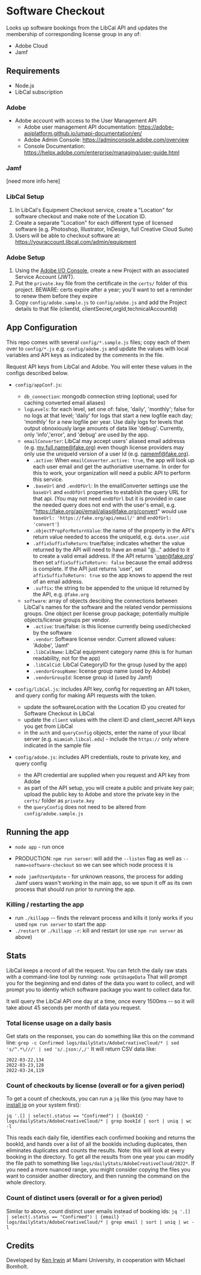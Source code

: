 # Software Checkout

Looks up software bookings from the LibCal API and updates the membership of corresponding license group in any of:

- Adobe Cloud
- Jamf

## Requirements

- Node.js
- LibCal subscription

### Adobe

- Adobe account with access to the User Management API
  - Adobe user management API documentation: https://adobe-apiplatform.github.io/umapi-documentation/en/
  - Adobe Admin Console: https://adminconsole.adobe.com/overview
  - Console Documentation: https://helpx.adobe.com/enterprise/managing/user-guide.html

### Jamf

[need more info here]

### LibCal Setup

1. In LibCal's Equipment Checkout service, create a "Location" for software checkout and make note of the Location ID.
2. Create a separate "Location" for each different type of licensed software (e.g. Photoshop, Illustrator, InDesign, full Creative Cloud Suite)
3. Users will be able to checkout software at: https://youraccount.libcal.com/admin/equipment

### Adobe Setup

1. Using the [Adobe I/O Console](https://console.adobe.io/), create a new Project with an associated Service Account (JWT).
2. Put the `private.key` file from the certificate in the `certs/` folder of this project. BEWARE: certs expire after a year; you'll want to set a reminder to renew them before they expire
3. Copy `config/adobe.sample.js` to `config/adobe.js` and add the Project details to that file (clientId, clientSecret,orgId,technicalAccountId)

## App Configuration

This repo comes with several `config/*.sample.js` files; copy each of them over to `config/*.js` e.g. `config/adobe.js` and update the values with local variables and API keys as indicated by the comments in the file.

Request API keys from LibCal and Adobe. You will enter these values in the configs described below.

- `config/appConf.js`:

  - `db_connection`: mongodb connection string (optional; used for caching converted email aliases)
  - `logLevels`: for each level, set one of: false, 'daily', 'monthly'; false for no logs at that level; 'daily' for logs that start a new logfile each day; 'monthly' for a new logfile per year. Use daily logs for levels that output obnoxiously large amounts of data like 'debug'. Currently, only 'info','error', and 'debug' are used by the app.
  - `emailConverter`: LibCal may accept users' aliased email addresss (e.g. my.full.name@fake.org) even though license providers may only use the uniqueId version of a user Id (e.g. namemf@fake.org).
    - `.active`: When `emailConverter.active: true`, the app will look up each user email and get the authoriative username. In order for this to work, your organization will need a public API to perform this service.
    - `.baseUrl` and `.endOfUrl`: In the emailConverter settings use the `baseUrl` and `endOfUrl` properties to establish the query URL for that api. (You may not need `endOfUrl` but it is provided in case the needed query does not end with the user's email, e.g. "https://fake.org/api/email/alias@fake.org/convert" would use `baseUrl: 'https://fake.org/api/email/'` and `endOfUrl: 'convert'`)
    - `.objectPropForReturnValue`: the name of the property in the API's return value needed to access the uniqueId, e.g. `data.user.uid`
    - `.affixSuffixToReturn`: true/false; indicates whether the value returned by the API will need to have an email "@..." added to it to create a valid email address. If the API returns 'user@fake.org' then set `affixSuffixToReturn: false` because the email address is complete. If the API just returns 'user', set `affixSuffixToReturn: true` so the app knows to append the rest of an email address.
    - `.suffix`: the string to be appended to the unique Id returned by the API, e.g. `@fake.org`
  - `software`: array of objects descibing the connections between LibCal's names for the software and the related vendor permissions groups. One object per license group package; potentially multiple objects/license groups per vendor.
    - `.active`: true/false: is this license currently being used/checked by the software
    - `.vendor`: Software license vendor. Current allowed values: 'Adobe', 'Jamf'
    - `.libCalName`: LibCal equipment category name (this is for human readability, not for the app)
    - `.libCalCid`: LibCal CategoryID for the group (used by the app)
    - `.vendorGroupName`: license group name (used by Adobe)
    - `.vendorGroupId`: license group id (used by Jamf)

- `config/libCal.js`: includes API key, config for requesting an API token, and query config for making API requests with the token.
  - update the softwareLocation with the Location ID you created for Software Checkout in LibCal
  - update the `client` values with the client ID and client_secret API keys you get from LibCal
  - in the `auth` and `queryConfig` objects, enter the name of your libcal server (e.g. `miamioh.libcal.edu`) - include the `https://` only where indicated in the sample file
- `config/adobe.js`: includes API credentials, route to private key, and query config
  - the API credential are supplied when you request and API key from Adobe
  - as part of the API setup, you will create a public and private key pair; upload the public key to Adobe and store the private key in the `certs/` folder as `private.key`
  - the `queryConfig` does not need to be altered from `config/adobe.sample.js`

## Running the app

- `node app` - run once
- PRODUCTION: `npm run server`: will add the `--listen` flag as well as `--name=software-checkout` so we can see which node process it is

- `node jamfUserUpdate` - for unknown reasons, the process for adding Jamf users wasn't working in the main app, so we spun it off as its own process that should run prior to running the app.

### Killing / restarting the app

- run `./killapp` -- finds the relevant process and kills it (only works if you used `npm run server` to start the app
- `./restart` or `./killapp -r`: kill and restart (or use `npm run server` as above)

## Stats

LibCal keeps a record of all the request. You can fetch the daily raw stats with a command-line tool by running:
`node getUsageData`
That will prompt you for the beginning and end dates of the data you want to collect, and will prompt you to identiy which software package you want to collect data for.

It will query the LibCal API one day at a time, once every 1500ms -- so it will take about 45 seconds per month of data you request.

### Total license usage on a daily basis

Get stats on the responses, you can do something like this on the command line:
`grep -c Confirmed logs/dailyStats/AdobeCreativeCloud/* | sed 's/^.*\///' | sed 's/.json:/,/'`
It will return CSV data like:

```
2022-03-22,134
2022-03-23,128
2022-03-24,119
```

### Count of checkouts by license (overall or for a given period)

To get a count of checkouts, you can run a `jq` like this (you may have to [install jq](https://stedolan.github.io/jq/download/) on your system first):

`jq '.[] | select(.status == "Confirmed") | {bookId} ' logs/dailyStats/AdobeCreativeCloud/* | grep bookId | sort | uniq | wc -l`

This reads each daily file, identifies each confirmed booking and returns the bookId, and hands over a list of all the bookIds including duplicates, then eliminates duplicates and counts the results. Note: this will look at every booking in the directory. To get all the results from one year you can modify the file path to something like `logs/dailyStats/AdobeCreativeCloud/2022*`. If you need a more nuanced range, you might consider copying the files you want to consider another directory, and then running the command on the whole directory.

### Count of distinct users (overall or for a given period)

Similar to above, count distinct user emails instead of booking ids:
`jq '.[] | select(.status == "Confirmed") | {email} ' logs/dailyStats/AdobeCreativeCloud/* | grep email | sort | uniq | wc -l`

## Credits

Developed by [Ken Irwin](irwinkr@miamioh.edu) at Miami University, in cooperation with Michael Bomholt.
